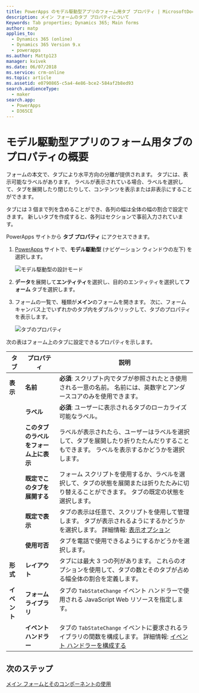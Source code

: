 ```yaml
---
title: PowerApps のモデル駆動型アプリのフォーム用タブ プロパティ | MicrosoftDocs
description: メイン フォームのタブ プロパティについて
Keywords: Tab properties; Dynamics 365; Main forms
author: matp
applies_to:
  - Dynamics 365 (online)
  - Dynamics 365 Version 9.x
  - powerapps
ms.author: Mattp123
manager: kvivek
ms.date: 06/07/2018
ms.service: crm-online
ms.topic: article
ms.assetid: e0790865-c5a4-4e86-bce2-584af2b8ed93
search.audienceType:
  - maker
search.app:
  - PowerApps
  - D365CE
---
```

# <a name="tab-properties-for-model-driven-app-forms-overview"></a>モデル駆動型アプリのフォーム用タブのプロパティの概要

 フォームの本文で、タブにより水平方向の分離が提供されます。 タブには、表示可能なラベルがあります。 ラベルが表示されている場合、ラベルを選択して、タブを展開したり閉じたりして、コンテンツを表示または非表示にすることができます。  
  
 タブには 3 個まで列を含めることができ、各列の幅は全体の幅の割合で設定できます。 新しいタブを作成すると、各列はセクションで事前入力されています。  

PowerApps サイトから **タブ プロパティ** にアクセスできます。 
1.  [PowerApps](https://web.powerapps.com/?utm_source=padocs&utm_medium=linkinadoc&utm_campaign=referralsfromdoc) サイトで、**モデル駆動型** (ナビゲーション ウィンドウの左下) を選択します。  

     ![モデル駆動型の設計モード](media/model-driven-switch.png)

2.  **データ**を展開して**エンティティ**を選択し、目的のエンティティを選択して**フォーム** タブを選択します。  

3.  フォームの一覧で、種類が**メイン**のフォームを開きます。 次に、フォーム キャンバス上でいずれかのタブ内をダブルクリックして、タブのプロパティを表示します。

    ![タブのプロパティ](media/tab-properties.png)
  
 次の表はフォーム上のタブに設定できるプロパティを示します。
  
|タブ​​|プロパティ|説明|  
|---------|--------------|-----------------|  
|**表示**|**名前**|**必須**: スクリプト内でタブが参照されたとき使用される一意の名前。 名前には、英数字とアンダースコアのみを使用できます。|  
||**ラベル**|**必須**: ユーザーに表示されるタブのローカライズ可能なラベル。|  
||**このタブのラベルをフォーム上に表示**|ラベルが表示されたら、ユーザーはラベルを選択して、タブを展開したり折りたたんだりすることもできます。 ラベルを表示するかどうかを選択します。|  
||**既定でこのタブを展開する**|フォーム スクリプトを使用するか、ラベルを選択して、タブの状態を展開または折りたたみに切り替えることができます。 タブの既定の状態を選択します。|  
||**既定で表示**|タブの表示は任意で、スクリプトを使用して管理します。 タブが表示されるようにするかどうかを選択します。 詳細情報: [表示オプション](visibility-options-legacy.md)|  
||**使用可否**|タブを電話で使用できるようにするかどうかを選択します。|  
|**形式**|**レイアウト**|タブには最大 3 つの列があります。 これらのオプションを使用して、タブの数とそのタブが占める幅全体の割合を定義します。|  
|**イベント**|**フォーム ライブラリ**|タブの `TabStateChange` イベント ハンドラーで使用される JavaScript Web リソースを指定します。<br /><br />|  
||**イベント ハンドラー**|タブの `TabStateChange` イベントに要求されるライブラリの関数を構成します。 詳細情報: [イベント ハンドラーを構成する](configure-event-handlers-legacy.md)|  
  
## <a name="next-steps"></a>次のステップ

[メイン フォームとそのコンポーネントの使用](use-main-form-and-components.md)
